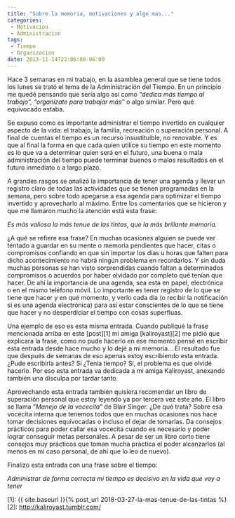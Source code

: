 ```yaml
---
title: "Sobre la memoria, motivaciones y algo mas..."
categories:
 - Motivacion
 - Administracion
tags:
 - Tiempo
 - Organizacion
date: 2013-11-14T22:06:00-06:00
---
```

Hace 3 semanas en mi trabajo, en la asamblea general que se tiene todos los lunes se trató el tema de la Administración del Tiempo. En un principio me quedé pensando que sería algo así como _“dedica más tiempo al trabajo”, “organízate para trabajar más”_ o algo similar. Pero qué equivocado estaba.

Se expuso como es importante administrar el tiempo invertido en cualquier aspecto de la vida: el trabajo, la familia, recreación o superación personal. A final de cuentas el tiempo es un recurso insustituible, no renovable. Y es que al final la forma en que cada quien utilice su tiempo en este momento es lo que va a determinar quien será en el futuro, una buena o mala administración del tiempo puede terminar buenos o malos resultados en el futuro inmediato o a largo plazo.

A grandes rasgos se analizó la importancia de tener una agenda y llevar un registro claro de todas las actividades que se tienen programadas en la semana, pero sobre todo apegarse a esa agenda para optimizar el tiempo invertido y aprovecharlo al máximo. Entre los comentarios que se hicieron y que me llamaron mucho la atención está esta frase:

_Es más valiosa la más tenue de las tintas, que la más brillante memoria._

¿A qué se refiere esa frase? En muchas ocasiones alguien se puede ver tentado a guardar en su mente o memoria pendientes que hacer, citas o compromisos confiando en que sin importar los días u horas que falten para dicho acontecimiento no habrá ningún problema en recordarlos. Y sin duda muchas personas se han visto sorprendidas cuando faltan a determinados compromisos o acuerdos por haber olvidado por completo qué tenían que hacer. De ahí la importancia de una agenda, sea esta en papel, electrónica o en el mismo teléfono móvil. Lo importante es tener registro de lo que se tiene que hacer y en qué momento, y verlo cada día (o recibir la notificación si es una agenda electrónica) para así estar conscientes de lo que se tiene que hacer y no desperdiciar el tiempo con cosas superfluas.

Una ejemplo de eso es esta misma entrada. Cuando publiqué la frase mencionada arriba en este [post][1] mi amiga [kaliroyast][2] me pidió que explicara la frase, como no pude hacerlo en ese momento pensé en escribir esta entrada desde hace mucho y lo dejé a mi memoria… El resultado fue que después de semanas de eso apenas estoy escribiendo esta entrada. ¿Pude escribirla antes? Sí ¿Tenía tiempo? Sí, el problema es que olvidé hacerlo. Por eso esta entrada va dedicada a mi amiga Kaliroyast, anexando también una disculpa por tardar tanto. 

Aprovechando esta entrada también quisiera recomendar un libro de superación personal que estoy leyendo ya por tercera vez este año. El libro se llama “*Manejo de la vocecita*” de Blair Singer. ¿De qué trata? Sobre esa vocecita interna que tenemos todos que en muchas ocasiones nos hace tomar decisiones equivocadas o incluso el dejar de tomarlas. Da consejos prácticos para poder callar esa vocecita cuando es necesario y poder lograr conseguir metas personales. A pesar de ser un libro corto tiene consejos muy prácticos que toman mucha práctica el poder alcanzarlos (al menos en mi caso personal, de ahí que lo leo de nuevo). 

Finalizo esta entrada con una frase sobre el tiempo:

_Administrar de forma correcta mi tiempo es decisivo en la vida que voy a tener_

[1]: {{ site.baseurl }}{% post_url 2018-03-27-la-mas-tenue-de-las-tintas %}
[2]: http://kaliroyast.tumblr.com/